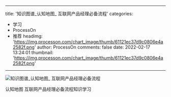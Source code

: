 
---
title: '知识图谱_认知地图_ 互联网产品经理必备流程'
categories: 
 - 学习
 - ProcessOn
 - 推荐
headimg: 'https://img.processon.com/chart_image/thumb/61121ec37d9c0806e4a2582f.png'
author: ProcessOn
comments: false
date: 2022-02-17 13:24:01
thumbnail: 'https://img.processon.com/chart_image/thumb/61121ec37d9c0806e4a2582f.png'
---

<div>   
<img class="thumb" alt="知识图谱_认知地图_ 互联网产品经理必备流程" src="https://img.processon.com/chart_image/thumb/61121ec37d9c0806e4a2582f.png" referrerpolicy="no-referrer">
<p>认知地图 互联网产品经理必备流程知识学习</p>  
</div>
            